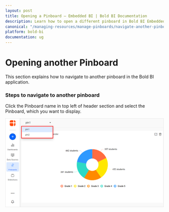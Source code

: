 ```yaml
---
layout: post
title: Opening a Pinboard – Embedded BI | Bold BI Documentation
description: Learn how to open a different pinboard in Bold BI Embedded. Pinboard is a collection of widgets from various dashboards pinned to it.
canonical: "/managing-resources/manage-pinboards/navigate-another-pinboard/"
platform: bold-bi
documentation: ug
---
```


# Opening another Pinboard

This section explains how to navigate to another pinboard in the Bold BI application.

### Steps to navigate to another pinboard

Click the Pinboard name in top left of header section and select the Pinboard, which you want to display.

![navigate pinboard](/static/assets/managing-resources/manage-pinboards/images/navigate-pinboard.png#width=50%)